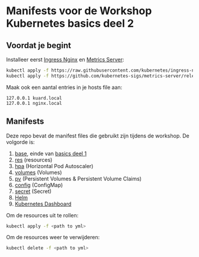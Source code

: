 # Manifests voor de Workshop Kubernetes basics deel 2

## Voordat je begint

Installeer eerst [Ingress Nginx](https://kubernetes.github.io/ingress-nginx/deploy/) en
[Metrics Server](https://github.com/kubernetes-sigs/metrics-server):

``` bash
kubectl apply -f https://raw.githubusercontent.com/kubernetes/ingress-nginx/controller-v1.12.0/deploy/static/provider/cloud/deploy.yaml
kubectl apply -f https://github.com/kubernetes-sigs/metrics-server/releases/latest/download/components.yaml
```

Maak ook een aantal entries in je hosts file aan:

``` hosts
127.0.0.1 kuard.local
127.0.0.1 nginx.local
```

## Manifests

Deze repo bevat de manifest files die gebruikt zijn tijdens de workshop. De volgorde is:

1. [base](base), einde van [basics deel 1](https://github.com/samegens/workshop-kubernetes-basics)
2. [res](res) (resources)
3. [hpa](hpa) (Horizontal Pod Autoscaler)
4. [volumes](volumes) (Volumes)
5. [pv](pv) (Persistent Volumes & Persistent Volume Claims)
6. [config](config) (ConfigMap)
7. [secret](secret) (Secret)
8. [Helm](helm)
9. [Kubernetes Dashboard](dashboard)

Om de resources uit te rollen:

``` bash
kubectl apply -f <path to yml>
```

Om de resources weer te verwijderen:

``` bash
kubectl delete -f <path to yml>
```
